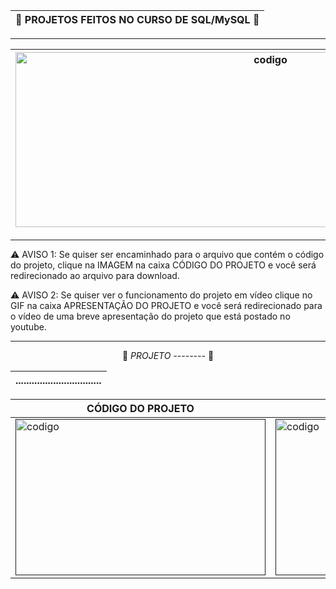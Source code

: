 <div align='center'>

| 🐬 PROJETOS FEITOS NO CURSO DE SQL/MySQL 🐬|
|------------------------------------------------------------------------------|

</div>

---


<div align='center'>


|<img src="https://github.com/user-attachments/assets/4491afe5-55db-4e12-8b8b-470b4835d019" alt = "codigo" width="800" height="280">|
|----------------------------------|

</div>


---

⚠️ AVISO 1: Se quiser ser encaminhado para o arquivo que contém o código do projeto, clique na IMAGEM na caixa CÓDIGO DO PROJETO e você será redirecionado ao arquivo para download.&nbsp;

⚠️ AVISO 2: Se quiser ver o funcionamento do projeto em vídeo clique no GIF na caixa APRESENTAÇÃO DO PROJETO e você será redirecionado para o vídeo de uma breve apresentação do projeto que está postado no youtube.

---


<div align='center'>

🔵<i> PROJETO -------- </i>🔵


|................................|
|-------------------------------------------------------|

</div>
<div align='center'>

|  CÓDIGO DO PROJETO |APRESENTAÇÃO DO PROJETO |
|---------------------------------------------|--------------------------------------------------|
|<a href=""><img src="" alt = "codigo" width="400" height="250" max-width = 100%></a>|<a href=""><img src="" alt = "codigo" width="400" height="250" max-width=100%></a>|










